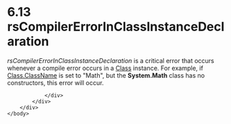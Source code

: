 <html dir="LTR" xmlns:mshelp="http://msdn.microsoft.com/mshelp" xmlns:ddue="http://ddue.schemas.microsoft.com/authoring/2003/5" xmlns:xlink="http://www.w3.org/1999/xlink" xmlns:tool="http://www.microsoft.com/tooltip">
    <head>
        <meta http-equiv="Content-Type" content="text/html; CHARSET=utf-8"></meta>
        <meta name="save" content="history"></meta>
        <title>6.13 rsCompilerErrorInClassInstanceDeclaration</title>
        <xml>
            <mshelp:toctitle title="6.13 rsCompilerErrorInClassInstanceDeclaration"></mshelp:toctitle>
            <mshelp:rltitle title="[MS-RDL]: rsCompilerErrorInClassInstanceDeclaration"></mshelp:rltitle>
            <mshelp:keyword index="A" term="3f69ac30-bce4-44a7-84d2-62bbcd786654"></mshelp:keyword>
            <mshelp:attr name="DCSext.ContentType" value="open specification"></mshelp:attr>
            <mshelp:attr name="AssetID" value="3f69ac30-bce4-44a7-84d2-62bbcd786654"></mshelp:attr>
            <mshelp:attr name="TopicType" value="kbRef"></mshelp:attr>
            <mshelp:attr name="DCSext.Title" value="[MS-RDL]: rsCompilerErrorInClassInstanceDeclaration" />
        </xml>
    </head>
    <body>
        <div id="header">
            <h1 class="heading">6.13 rsCompilerErrorInClassInstanceDeclaration</h1>
        </div>
        <div id="mainSection">
            <div id="mainBody">
                <div id="allHistory" class="saveHistory"></div>
                <div id="sectionSection0" class="section" name="collapseableSection">
                    

<p><i>rsCompilerErrorInClassInstanceDeclaration</i> is a
critical error that occurs whenever a compile error occurs in a <a href="00cfea25-47db-42cb-be6d-0ad1444d606c.htm">Class</a> instance. For
example, if <a href="b14aa583-d27c-4f2e-9c16-2fdce4781ee7.htm">Class.ClassName</a>
is set to &quot;Math&quot;, but the <b>System.Math</b> class has no
constructors, this error will occur.</p>


                </div>
            </div>
        </div>
    </body>
</html>